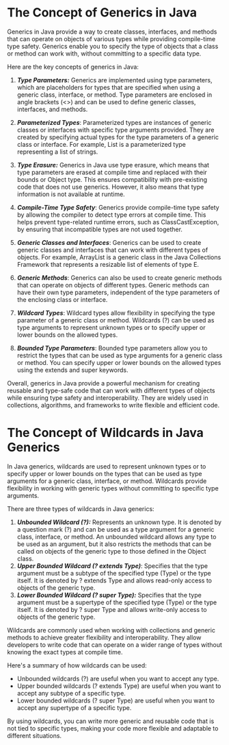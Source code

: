 # The Concept of Generics in Java

Generics in Java provide a way to create classes, interfaces, and methods that can operate on objects of various types while providing compile-time type safety. Generics enable you to specify the type of objects that a class or method can work with, without committing to a specific data type.

Here are the key concepts of generics in Java:

1.  ***Type Parameters:*** Generics are implemented using type parameters, which are placeholders for types that are specified when using a generic class, interface, or method. Type parameters are enclosed in angle brackets (<>) and can be used to define generic classes, interfaces, and methods.

2.  ***Parameterized Types***: Parameterized types are instances of generic classes or interfaces with specific type arguments provided. They are created by specifying actual types for the type parameters of a generic class or interface. For example, List<String> is a parameterized type representing a list of strings.

3.  ***Type Erasure:*** Generics in Java use type erasure, which means that type parameters are erased at compile time and replaced with their bounds or Object type. This ensures compatibility with pre-existing code that does not use generics. However, it also means that type information is not available at runtime.

4.  ***Compile-Time Type Safety***: Generics provide compile-time type safety by allowing the compiler to detect type errors at compile time. This helps prevent type-related runtime errors, such as ClassCastException, by ensuring that incompatible types are not used together.

5.  ***Generic Classes and Interfaces***: Generics can be used to create generic classes and interfaces that can work with different types of objects. For example, ArrayList<E> is a generic class in the Java Collections Framework that represents a resizable list of elements of type E.

6.  ***Generic Methods***: Generics can also be used to create generic methods that can operate on objects of different types. Generic methods can have their own type parameters, independent of the type parameters of the enclosing class or interface.

7.  ***Wildcard Types***: Wildcard types allow flexibility in specifying the type parameter of a generic class or method. Wildcards (?) can be used as type arguments to represent unknown types or to specify upper or lower bounds on the allowed types.

8.  ***Bounded Type Parameters***: Bounded type parameters allow you to restrict the types that can be used as type arguments for a generic class or method. You can specify upper or lower bounds on the allowed types using the extends and super keywords.

Overall, generics in Java provide a powerful mechanism for creating reusable and type-safe code that can work with different types of objects while ensuring type safety and interoperability. They are widely used in collections, algorithms, and frameworks to write flexible and efficient code.

# The Concept of Wildcards in Java Generics
In Java generics, wildcards are used to represent unknown types or to specify upper or lower bounds on the types that can be used as type arguments for a generic class, interface, or method. Wildcards provide flexibility in working with generic types without committing to specific type arguments.

There are three types of wildcards in Java generics:

1.  ***Unbounded Wildcard (?):*** Represents an unknown type. It is denoted by a question mark (?) and can be used as a type argument for a generic class, interface, or method. An unbounded wildcard allows any type to be used as an argument, but it also restricts the methods that can be called on objects of the generic type to those defined in the Object class.
2.  ***Upper Bounded Wildcard (? extends Type)***: Specifies that the type argument must be a subtype of the specified type (Type) or the type itself. It is denoted by ? extends Type and allows read-only access to objects of the generic type.
3.  ***Lower Bounded Wildcard (? super Type):*** Specifies that the type argument must be a supertype of the specified type (Type) or the type itself. It is denoted by ? super Type and allows write-only access to objects of the generic type.

Wildcards are commonly used when working with collections and generic methods to achieve greater flexibility and interoperability. They allow developers to write code that can operate on a wider range of types without knowing the exact types at compile time.

Here's a summary of how wildcards can be used:

* Unbounded wildcards (?) are useful when you want to accept any type.
* Upper bounded wildcards (? extends Type) are useful when you want to accept any subtype of a specific type.
* Lower bounded wildcards (? super Type) are useful when you want to accept any supertype of a specific type.

By using wildcards, you can write more generic and reusable code that is not tied to specific types, making your code more flexible and adaptable to different situations.